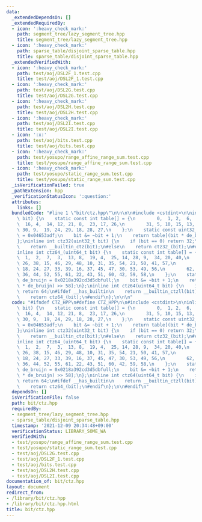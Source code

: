 ```yaml
---
data:
  _extendedDependsOn: []
  _extendedRequiredBy:
  - icon: ':heavy_check_mark:'
    path: segment_tree/lazy_segment_tree.hpp
    title: segment_tree/lazy_segment_tree.hpp
  - icon: ':heavy_check_mark:'
    path: sparse_table/disjoint_sparse_table.hpp
    title: sparse_table/disjoint_sparse_table.hpp
  _extendedVerifiedWith:
  - icon: ':heavy_check_mark:'
    path: test/aoj/DSL2F_1.test.cpp
    title: test/aoj/DSL2F_1.test.cpp
  - icon: ':heavy_check_mark:'
    path: test/aoj/DSL2G.test.cpp
    title: test/aoj/DSL2G.test.cpp
  - icon: ':heavy_check_mark:'
    path: test/aoj/DSL2H.test.cpp
    title: test/aoj/DSL2H.test.cpp
  - icon: ':heavy_check_mark:'
    path: test/aoj/DSL2I.test.cpp
    title: test/aoj/DSL2I.test.cpp
  - icon: ':x:'
    path: test/aoj/bits.test.cpp
    title: test/aoj/bits.test.cpp
  - icon: ':heavy_check_mark:'
    path: test/yosupo/range_affine_range_sum.test.cpp
    title: test/yosupo/range_affine_range_sum.test.cpp
  - icon: ':heavy_check_mark:'
    path: test/yosupo/static_range_sum.test.cpp
    title: test/yosupo/static_range_sum.test.cpp
  _isVerificationFailed: true
  _pathExtension: hpp
  _verificationStatusIcon: ':question:'
  attributes:
    links: []
  bundledCode: "#line 1 \"bit/ctz.hpp\"\n\n\n\n#include <cstdint>\n\ninline int ctz32_(uint32_t\
    \ bit) {\n    static const int table[] = {\n        0,  1, 2,  6,  3,  11, 7,\
    \  16, 4,  14, 12, 21, 8,  23, 17, 26,\n        31, 5, 10, 15, 13, 20, 22, 25,\
    \ 30, 9,  19, 24, 29, 18, 28, 27,\n    };\n    static const uint32_t de_bruijn\
    \ = 0x04653adf;\n    bit &= ~bit + 1;\n    return table[(bit * de_bruijn) >> 27];\n\
    };\ninline int ctz32(uint32_t bit) {\n    if (bit == 0) return 32;\n#ifdef __has_builtin\n\
    \    return __builtin_ctz(bit);\n#else\n    return ctz32_(bit);\n#endif\n};\n\n\
    inline int ctz64_(uint64_t bit) {\n    static const int table[] = {\n        0,\
    \  1,  2,  7,  3,  13, 8,  19, 4,  25, 14, 28, 9,  34, 20, 40,\n        5,  17,\
    \ 26, 38, 15, 46, 29, 48, 10, 31, 35, 54, 21, 50, 41, 57,\n        63, 6,  12,\
    \ 18, 24, 27, 33, 39, 16, 37, 45, 47, 30, 53, 49, 56,\n        62, 11, 23, 32,\
    \ 36, 44, 52, 55, 61, 22, 43, 51, 60, 42, 59, 58,\n    };\n    static const uint64_t\
    \ de_bruijn = 0x0218a392cd3d5dbfull;\n    bit &= ~bit + 1;\n    return table[(bit\
    \ * de_bruijn) >> 58];\n};\ninline int ctz64(uint64_t bit) {\n    if (bit == 0)\
    \ return 64;\n#ifdef __has_builtin\n    return __builtin_ctzll(bit);\n#else\n\
    \    return ctz64_(bit);\n#endif\n};\n\n\n"
  code: "#ifndef CTZ_HPP\n#define CTZ_HPP\n\n#include <cstdint>\n\ninline int ctz32_(uint32_t\
    \ bit) {\n    static const int table[] = {\n        0,  1, 2,  6,  3,  11, 7,\
    \  16, 4,  14, 12, 21, 8,  23, 17, 26,\n        31, 5, 10, 15, 13, 20, 22, 25,\
    \ 30, 9,  19, 24, 29, 18, 28, 27,\n    };\n    static const uint32_t de_bruijn\
    \ = 0x04653adf;\n    bit &= ~bit + 1;\n    return table[(bit * de_bruijn) >> 27];\n\
    };\ninline int ctz32(uint32_t bit) {\n    if (bit == 0) return 32;\n#ifdef __has_builtin\n\
    \    return __builtin_ctz(bit);\n#else\n    return ctz32_(bit);\n#endif\n};\n\n\
    inline int ctz64_(uint64_t bit) {\n    static const int table[] = {\n        0,\
    \  1,  2,  7,  3,  13, 8,  19, 4,  25, 14, 28, 9,  34, 20, 40,\n        5,  17,\
    \ 26, 38, 15, 46, 29, 48, 10, 31, 35, 54, 21, 50, 41, 57,\n        63, 6,  12,\
    \ 18, 24, 27, 33, 39, 16, 37, 45, 47, 30, 53, 49, 56,\n        62, 11, 23, 32,\
    \ 36, 44, 52, 55, 61, 22, 43, 51, 60, 42, 59, 58,\n    };\n    static const uint64_t\
    \ de_bruijn = 0x0218a392cd3d5dbfull;\n    bit &= ~bit + 1;\n    return table[(bit\
    \ * de_bruijn) >> 58];\n};\ninline int ctz64(uint64_t bit) {\n    if (bit == 0)\
    \ return 64;\n#ifdef __has_builtin\n    return __builtin_ctzll(bit);\n#else\n\
    \    return ctz64_(bit);\n#endif\n};\n\n#endif\n"
  dependsOn: []
  isVerificationFile: false
  path: bit/ctz.hpp
  requiredBy:
  - segment_tree/lazy_segment_tree.hpp
  - sparse_table/disjoint_sparse_table.hpp
  timestamp: '2021-12-09 20:34:48+09:00'
  verificationStatus: LIBRARY_SOME_WA
  verifiedWith:
  - test/yosupo/range_affine_range_sum.test.cpp
  - test/yosupo/static_range_sum.test.cpp
  - test/aoj/DSL2G.test.cpp
  - test/aoj/DSL2F_1.test.cpp
  - test/aoj/bits.test.cpp
  - test/aoj/DSL2H.test.cpp
  - test/aoj/DSL2I.test.cpp
documentation_of: bit/ctz.hpp
layout: document
redirect_from:
- /library/bit/ctz.hpp
- /library/bit/ctz.hpp.html
title: bit/ctz.hpp
---
```

